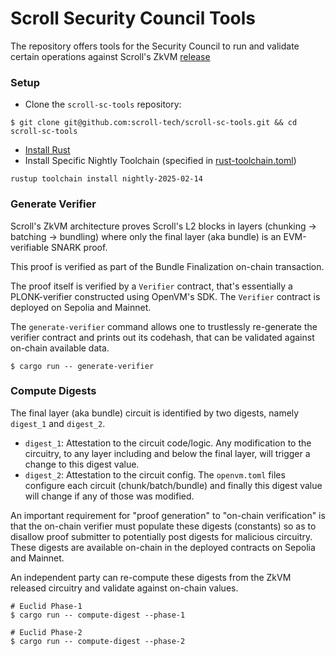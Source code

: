 # Scroll Security Council Tools

The repository offers tools for the Security Council to run and validate certain operations against Scroll's ZkVM [release](https://github.com/scroll-tech/zkvm-prover/releases/tag/v0.2.0)

### Setup

- Clone the `scroll-sc-tools` repository:
```shell
$ git clone git@github.com:scroll-tech/scroll-sc-tools.git && cd scroll-sc-tools
```
- [Install Rust](https://www.rust-lang.org/tools/install)
- Install Specific Nightly Toolchain (specified in [rust-toolchain.toml](./rust-toolchain.toml))
```
rustup toolchain install nightly-2025-02-14
```

### Generate Verifier

Scroll's ZkVM architecture proves Scroll's L2 blocks in layers (chunking -> batching -> bundling) where only the final layer (aka bundle) is an EVM-verifiable SNARK proof.

This proof is verified as part of the Bundle Finalization on-chain transaction.

The proof itself is verified by a `Verifier` contract, that's essentially a PLONK-verifier constructed using OpenVM's SDK. The `Verifier` contract is deployed on Sepolia and Mainnet.

The `generate-verifier` command allows one to trustlessly re-generate the verifier contract and prints out its codehash, that can be validated against on-chain available data.

```shell
$ cargo run -- generate-verifier
```

### Compute Digests

The final layer (aka bundle) circuit is identified by two digests, namely `digest_1` and `digest_2`.

- `digest_1`: Attestation to the circuit code/logic. Any modification to the circuitry, to any layer including and below the final layer, will trigger a change to this digest value.
- `digest_2`: Attestation to the circuit config. The `openvm.toml` files configure each circuit (chunk/batch/bundle) and finally this digest value will change if any of those was modified.

An important requirement for "proof generation" to "on-chain verification" is that the on-chain verifier must populate these digests (constants) so as to disallow proof submitter to
potentially post digests for malicious circuitry. These digests are available on-chain in the deployed contracts on Sepolia and Mainnet.

An independent party can re-compute these digests from the ZkVM released circuitry and validate against on-chain values.

```shell
# Euclid Phase-1
$ cargo run -- compute-digest --phase-1

# Euclid Phase-2
$ cargo run -- compute-digest --phase-2
```
